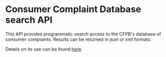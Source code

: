 # Consumer Complaint Database search API

This API provides programmatic search access to the CFPB's database of consumer complaints. Results can be returned in json or xml formats.

Details on its use can be found [here](swagger/index.html).
